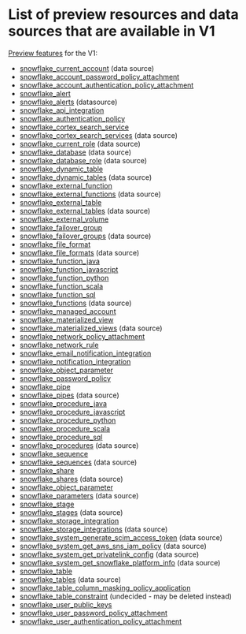 # List of preview resources and data sources that are available in V1

[Preview features](../ROADMAP.md#preview-resourcesdatasources) for the V1:

* [snowflake_current_account](https://registry.terraform.io/providers/snowflakedb/snowflake/1.0.0/docs/data-sources/current_account) (data source)
* [snowflake_account_password_policy_attachment](https://registry.terraform.io/providers/snowflakedb/snowflake/1.0.0/docs/resources/account_password_policy_attachment)
* [snowflake_account_authentication_policy_attachment](https://registry.terraform.io/providers/snowflakedb/snowflake/1.0.0/docs/resources/account_authentication_policy_attachment)
* [snowflake_alert](https://registry.terraform.io/providers/snowflakedb/snowflake/1.0.0/docs/resources/alert)
* [snowflake_alerts](https://registry.terraform.io/providers/snowflakedb/snowflake/1.0.0/docs/data-sources/alerts) (datasource)
* [snowflake_api_integration](https://registry.terraform.io/providers/snowflakedb/snowflake/1.0.0/docs/resources/api_integration)
* [snowflake_authentication_policy](https://registry.terraform.io/providers/snowflakedb/snowflake/1.0.0/docs/resources/authentication_policy)
* [snowflake_cortex_search_service](https://registry.terraform.io/providers/snowflakedb/snowflake/1.0.0/docs/resources/cortex_search_service)
* [snowflake_cortex_search_services](https://registry.terraform.io/providers/snowflakedb/snowflake/1.0.0/docs/data-sources/cortex_search_services) (data source)
* [snowflake_current_role](https://registry.terraform.io/providers/snowflakedb/snowflake/1.0.0/docs/data-sources/current_role) (data source)
* [snowflake_database](https://registry.terraform.io/providers/snowflakedb/snowflake/1.0.0/docs/data-sources/database) (data source)
* [snowflake_database_role](https://registry.terraform.io/providers/snowflakedb/snowflake/1.0.0/docs/data-sources/database_role) (data source)
* [snowflake_dynamic_table](https://registry.terraform.io/providers/snowflakedb/snowflake/1.0.0/docs/resources/dynamic_table)
* [snowflake_dynamic_tables](https://registry.terraform.io/providers/snowflakedb/snowflake/1.0.0/docs/data-sources/dynamic_tables) (data source)
* [snowflake_external_function](https://registry.terraform.io/providers/snowflakedb/snowflake/1.0.0/docs/resources/external_function)
* [snowflake_external_functions](https://registry.terraform.io/providers/snowflakedb/snowflake/1.0.0/docs/data-sources/external_functions) (data source)
* [snowflake_external_table](https://registry.terraform.io/providers/snowflakedb/snowflake/1.0.0/docs/resources/external_table)
* [snowflake_external_tables](https://registry.terraform.io/providers/snowflakedb/snowflake/1.0.0/docs/data-sources/external_tables) (data source)
* [snowflake_external_volume](https://registry.terraform.io/providers/snowflakedb/snowflake/1.0.0/docs/resources/external_volume)
* [snowflake_failover_group](https://registry.terraform.io/providers/snowflakedb/snowflake/1.0.0/docs/resources/failover_group)
* [snowflake_failover_groups](https://registry.terraform.io/providers/snowflakedb/snowflake/1.0.0/docs/data-sources/failover_groups) (data source)
* [snowflake_file_format](https://registry.terraform.io/providers/snowflakedb/snowflake/1.0.0/docs/resources/file_format)
* [snowflake_file_formats](https://registry.terraform.io/providers/snowflakedb/snowflake/1.0.0/docs/data-sources/file_formats) (data source)
* [snowflake_function_java](https://registry.terraform.io/providers/snowflakedb/snowflake/1.0.0/docs/resources/function_java)
* [snowflake_function_javascript](https://registry.terraform.io/providers/snowflakedb/snowflake/1.0.0/docs/resources/function_javascript)
* [snowflake_function_python](https://registry.terraform.io/providers/snowflakedb/snowflake/1.0.0/docs/resources/function_python)
* [snowflake_function_scala](https://registry.terraform.io/providers/snowflakedb/snowflake/1.0.0/docs/resources/function_scala)
* [snowflake_function_sql](https://registry.terraform.io/providers/snowflakedb/snowflake/1.0.0/docs/resources/function_sql)
* [snowflake_functions](https://registry.terraform.io/providers/snowflakedb/snowflake/1.0.0/docs/data-sources/functions) (data source)
* [snowflake_managed_account](https://registry.terraform.io/providers/snowflakedb/snowflake/1.0.0/docs/resources/managed_account)
* [snowflake_materialized_view](https://registry.terraform.io/providers/snowflakedb/snowflake/1.0.0/docs/resources/materialized_view)
* [snowflake_materialized_views](https://registry.terraform.io/providers/snowflakedb/snowflake/1.0.0/docs/data-sources/materialized_views) (data source)
* [snowflake_network_policy_attachment](https://registry.terraform.io/providers/snowflakedb/snowflake/1.0.0/docs/resources/network_policy_attachment)
* [snowflake_network_rule](https://registry.terraform.io/providers/snowflakedb/snowflake/1.0.0/docs/resources/network_rule)
* [snowflake_email_notification_integration](https://registry.terraform.io/providers/snowflakedb/snowflake/1.0.0/docs/resources/email_notification_integration)
* [snowflake_notification_integration](https://registry.terraform.io/providers/snowflakedb/snowflake/1.0.0/docs/resources/notification_integration)
* [snowflake_object_parameter](https://registry.terraform.io/providers/snowflakedb/snowflake/1.0.0/docs/resources/object_parameter)
* [snowflake_password_policy](https://registry.terraform.io/providers/snowflakedb/snowflake/1.0.0/docs/resources/password_policy)
* [snowflake_pipe](https://registry.terraform.io/providers/snowflakedb/snowflake/1.0.0/docs/resources/pipe)
* [snowflake_pipes](https://registry.terraform.io/providers/snowflakedb/snowflake/1.0.0/docs/data-sources/pipes) (data source)
* [snowflake_procedure_java](https://registry.terraform.io/providers/snowflakedb/snowflake/1.0.0/docs/resources/procedure_java)
* [snowflake_procedure_javascript](https://registry.terraform.io/providers/snowflakedb/snowflake/1.0.0/docs/resources/procedure_javascript)
* [snowflake_procedure_python](https://registry.terraform.io/providers/snowflakedb/snowflake/1.0.0/docs/resources/procedure_python)
* [snowflake_procedure_scala](https://registry.terraform.io/providers/snowflakedb/snowflake/1.0.0/docs/resources/procedure_scala)
* [snowflake_procedure_sql](https://registry.terraform.io/providers/snowflakedb/snowflake/1.0.0/docs/resources/procedure_sql)
* [snowflake_procedures](https://registry.terraform.io/providers/snowflakedb/snowflake/1.0.0/docs/data-sources/procedures) (data source)
* [snowflake_sequence](https://registry.terraform.io/providers/snowflakedb/snowflake/1.0.0/docs/resources/sequence)
* [snowflake_sequences](https://registry.terraform.io/providers/snowflakedb/snowflake/1.0.0/docs/data-sources/sequences) (data source)
* [snowflake_share](https://registry.terraform.io/providers/snowflakedb/snowflake/1.0.0/docs/resources/share)
* [snowflake_shares](https://registry.terraform.io/providers/snowflakedb/snowflake/1.0.0/docs/data-sources/shares) (data source)
* [snowflake_object_parameter](https://registry.terraform.io/providers/snowflakedb/snowflake/1.0.0/docs/resources/object_parameter)
* [snowflake_parameters](https://registry.terraform.io/providers/snowflakedb/snowflake/1.0.0/docs/data-sources/parameters) (data source)
* [snowflake_stage](https://registry.terraform.io/providers/snowflakedb/snowflake/1.0.0/docs/resources/stage)
* [snowflake_stages](https://registry.terraform.io/providers/snowflakedb/snowflake/1.0.0/docs/data-sources/stages) (data source)
* [snowflake_storage_integration](https://registry.terraform.io/providers/snowflakedb/snowflake/1.0.0/docs/resources/storage_integration)
* [snowflake_storage_integrations](https://registry.terraform.io/providers/snowflakedb/snowflake/1.0.0/docs/data-sources/storage_integrations) (data source)
* [snowflake_system_generate_scim_access_token](https://registry.terraform.io/providers/snowflakedb/snowflake/1.0.0/docs/data-sources/system_generate_scim_access_token) (data source)
* [snowflake_system_get_aws_sns_iam_policy](https://registry.terraform.io/providers/snowflakedb/snowflake/1.0.0/docs/data-sources/system_get_aws_sns_iam_policy) (data source)
* [snowflake_system_get_privatelink_config](https://registry.terraform.io/providers/snowflakedb/snowflake/1.0.0/docs/data-sources/system_get_privatelink_config) (data source)
* [snowflake_system_get_snowflake_platform_info](https://registry.terraform.io/providers/snowflakedb/snowflake/1.0.0/docs/data-sources/system_get_snowflake_platform_info) (data source)
* [snowflake_table](https://registry.terraform.io/providers/snowflakedb/snowflake/1.0.0/docs/resources/table)
* [snowflake_tables](https://registry.terraform.io/providers/snowflakedb/snowflake/1.0.0/docs/data-sources/tables) (data source)
* [snowflake_table_column_masking_policy_application](https://registry.terraform.io/providers/snowflakedb/snowflake/1.0.0/docs/resources/table_column_masking_policy_application)
* [snowflake_table_constraint](https://registry.terraform.io/providers/snowflakedb/snowflake/1.0.0/docs/resources/table_constraint) (undecided - may be deleted instead)
* [snowflake_user_public_keys](https://registry.terraform.io/providers/snowflakedb/snowflake/1.0.0/docs/resources/user_public_keys)
* [snowflake_user_password_policy_attachment](https://registry.terraform.io/providers/snowflakedb/snowflake/1.0.0/docs/resources/user_password_policy_attachment)
* [snowflake_user_authentication_policy_attachment](https://registry.terraform.io/providers/snowflakedb/snowflake/1.0.0/docs/resources/snowflake_user_authentication_policy_attachment)
